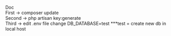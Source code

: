 Doc\
First -> composer update\
Second -> php artisan key:generate \
Third -> edit .env file change DB_DATABASE=test    ***test = create new db in local host
